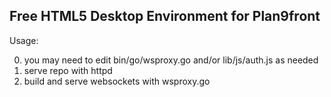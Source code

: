 Free HTML5 Desktop Environment for Plan9front
----------

Usage:

0. you may need to edit bin/go/wsproxy.go and/or lib/js/auth.js as needed
1. serve repo with httpd
2. build and serve websockets with wsproxy.go

